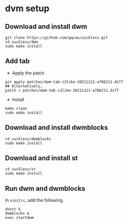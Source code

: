 # dvm setup
## Download and install dwm
```
git clone https://github.com/gqcao/suckless.git
cd suckless/dwm
sudo make install
```
## Add tab
- Apply the patch
```
git apply patches/dwm-tab-i3like-20211121-a786211.diff
## Alternatively,
patch < patches/dwm-tab-i3like-20211121-a786211.diff
```
- Install
```
make clean
sudo make install
```
## Download and install dwmblocks
```
cd suckless/dwmblocks
sudo make install
```
## Download and install st
```
cd suckless/st
sudo make install
```
## Run dwm and dwmblocks
In `xinitrc`, add the following.
```
dunst &
dwmblocks &
exec startdwm
```
